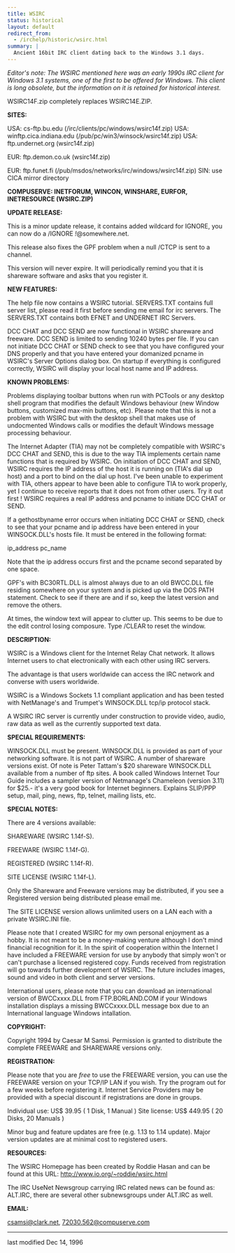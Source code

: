 ```yaml
---
title: WSIRC
status: historical
layout: default
redirect_from:
  - /irchelp/historic/wsirc.html
summary: |
  Ancient 16bit IRC client dating back to the Windows 3.1 days.
---
```


*Editor's note: The WSIRC mentioned here was an early 1990s IRC client for Windows 3.1 systems, one of the first to be offered for Windows. This client is long obsolete, but the information on it is retained for historical interest.*


WSIRC14F.zip completely replaces WSIRC14E.ZIP.

**SITES:**

USA: cs-ftp.bu.edu (/irc/clients/pc/windows/wsirc14f.zip) USA:
winftp.cica.indiana.edu (/pub/pc/win3/winsock/wsirc14f.zip) USA:
ftp.undernet.org (wsirc14f.zip)

EUR: ftp.demon.co.uk (wsirc14f.zip)

EUR: ftp.funet.fi (/pub/msdos/networks/irc/windows/wsirc14f.zip) SIN: use CICA
mirror directory

**COMPUSERVE: INETFORUM, WINCON, WINSHARE, EURFOR, INETRESOURCE (WSIRC.ZIP)**

**UPDATE RELEASE:**

This is a minor update release, it contains added wildcard for IGNORE, you can
now do a /IGNORE *!*@somewhere.net.

This release also fixes the GPF problem when a null /CTCP is sent to a
channel.

This version will never expire. It will periodically remind you that it is
shareware software and asks that you register it.

**NEW FEATURES:**

The help file now contains a WSIRC tutorial. SERVERS.TXT contains full server
list, please read it first before sending me email for irc servers. The
SERVERS.TXT contains both EFNET and UNDERNET IRC Servers.

DCC CHAT and DCC SEND are now functional in WSIRC shareware and freeware. DCC
SEND is limited to sending 10240 bytes per file. If you can not initiate DCC
CHAT or SEND check to see that you have configured your DNS properly and that
you have entered your domanized pcname in WSIRC's Server Options dialog box.
On startup if everything is configured correctly, WSIRC will display your
local host name and IP address.

**KNOWN PROBLEMS:**

Problems displaying toolbar buttons when run with PCTools or any desktop shell
program that modifies the default Windows behaviour (new Window buttons,
customized max-min buttons, etc). Please note that this is not a problem with
WSIRC but with the desktop shell that makes use of undocmented Windows calls
or modifies the default Windows message processing behaviour.

The Internet Adapter (TIA) may not be completely compatible with WSIRC's DCC
CHAT and SEND, this is due to the way TIA implements certain name functions
that is required by WSIRC. On initiation of DCC CHAT and SEND, WSIRC requires
the IP address of the host it is running on (TIA's dial up host) and a port to
bind on the dial up host. I've been unable to experiment with TIA, others
appear to have been able to configure TIA to work properly, yet I continue to
receive reports that it does not from other users. Try it out first ! WSIRC
requires a real IP address and pcname to initiate DCC CHAT or SEND.

If a gethostbyname error occurs when initiating DCC CHAT or SEND, check to see
that your pcname and ip address have been entered in your WINSOCK.DLL's hosts
file. It must be entered in the following format:

ip_address pc_name

Note that the ip address occurs first and the pcname second separated by one
space.

GPF's with BC30RTL.DLL is almost always due to an old BWCC.DLL file residing
somewhere on your system and is picked up via the DOS PATH statement. Check to
see if there are and if so, keep the latest version and remove the others.

At times, the window text will appear to clutter up. This seems to be due to
the edit control losing composure. Type /CLEAR to reset the window.

**DESCRIPTION:**

WSIRC is a Windows client for the Internet Relay Chat network. It allows
Internet users to chat electronically with each other using IRC servers.

The advantage is that users worldwide can access the IRC network and converse
with users worldwide.

WSIRC is a Windows Sockets 1.1 compliant application and has been tested with
NetManage's and Trumpet's WINSOCK.DLL tcp/ip protocol stack.

A WSIRC IRC server is currently under construction to provide video, audio,
raw data as well as the currently supported text data.

**SPECIAL REQUIREMENTS:**

WINSOCK.DLL must be present. WINSOCK.DLL is provided as part of your
networking software. It is not part of WSIRC. A number of shareware versions
exist. Of note is Peter Tattam's $20 shareware WINSOCK.DLL available from a
number of ftp sites. A book called Windows Internet Tour Guide includes a
sampler version of Netmanage's Chameleon (version 3.11) for $25.- it's a very
good book for Internet beginners. Explains SLIP/PPP setup, mail, ping, news,
ftp, telnet, mailing lists, etc.

**SPECIAL NOTES:**

There are 4 versions available:

SHAREWARE (WSIRC 1.14f-S).

FREEWARE (WSIRC 1.14f-G).

REGISTERED (WSIRC 1.14f-R).

SITE LICENSE (WSIRC 1.14f-L).

Only the Shareware and Freeware versions may be distributed, if you see a
Registered version being distributed please email me.

The SITE LICENSE version allows unlimited users on a LAN each with a private
WSIRC.INI file.

Please note that I created WSIRC for my own personal enjoyment as a hobby. It
is not meant to be a money-making venture although I don't mind financial
recognition for it. In the spirit of cooperation within the Internet I have
included a FREEWARE version for use by anybody that simply won't or can't
purchase a licensed registered copy. Funds received from registration will go
towards further development of WSIRC. The future includes images, sound and
video in both client and server versions.

International users, please note that you can download an international
version of BWCCxxxx.DLL from FTP.BORLAND.COM if your Windows installation
displays a missing BWCCxxxx.DLL message box due to an International language
Windows intallation.

**COPYRIGHT:**

Copyright 1994 by Caesar M Samsi. Permission is granted to distribute the
complete FREEWARE and SHAREWARE versions only.

**REGISTRATION:**

Please note that you are *free* to use the FREEWARE version, you can use the
FREEWARE version on your TCP/IP LAN if you wish. Try the program out for a few
weeks before registering it. Internet Service Providers may be provided with a
special discount if registrations are done in groups.

Individual use: US$ 39.95 ( 1 Disk, 1 Manual ) Site license: US$ 449.95 ( 20
Disks, 20 Manuals )

Minor bug and feature updates are free (e.g. 1.13 to 1.14 update). Major
version updates are at minimal cost to registered users.

**RESOURCES:**

The WSIRC Homepage has been created by Roddie Hasan and can be found at this
URL: http://www.io.org/~roddie/wsirc.html

The IRC UseNet Newsgroup carrying IRC related news can be found as: ALT.IRC,
there are several other subnewsgroups under ALT.IRC as well.

**EMAIL:**

csamsi@clark.net, 72030.562@compuserve.com

* * *

last modified Dec 14, 1996
